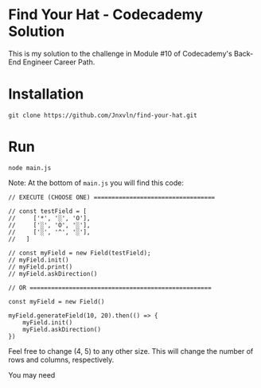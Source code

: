 # Find Your Hat - Codecademy Solution
This is my solution to the challenge in Module #10 of Codecademy's Back-End Engineer Career Path.

# Installation
```
git clone https://github.com/Jnxvln/find-your-hat.git
```

# Run
```
node main.js
```

Note: At the bottom of `main.js` you will find this code:

```
// EXECUTE (CHOOSE ONE) ==================================

// const testField = [
//     ['*', '░', 'O'],
//     ['░', 'O', '░'],
//     ['░', '^', '░'],
//   ]

// const myField = new Field(testField);
// myField.init()
// myField.print()
// myField.askDirection()

// OR ===================================================

const myField = new Field()

myField.generateField(10, 20).then(() => {
    myField.init()
    myField.askDirection()
})
```

Feel free to change (4, 5) to any other size. This will change the number of rows and columns, respectively.

You may need 